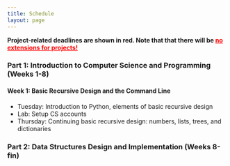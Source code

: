 ```yaml
---
title: Schedule
layout: page
---
```


<b>Project-related deadlines are shown in red. Note that that there
will be <u style="color:red">no extensions for projects!</u></b>

### Part 1: Introduction to Computer Science and Programming (**Weeks 1-8**) 

#### Week 1: Basic Recursive Design and the Command Line

- Tuesday: Introduction to Python, elements of basic recursive design
- Lab: Setup CS accounts
- Thursday: Continuing basic recursive design: numbers, lists, trees, and dictionaries

### Part 2: Data Structures Design and Implementation (**Weeks 8-fin**) 

